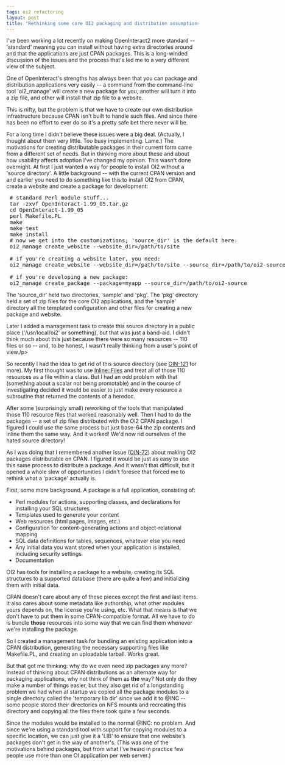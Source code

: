 ```yaml
---
tags: oi2 refactoring
layout: post
title: "Rethinking some core OI2 packaging and distribution assumptions"
---
```




<p>I've been working a lot recently on making OpenInteract2 more
standard -- 'standard' meaning you can install without having extra
directories around and that the applications are just CPAN
packages. This is a long-winded discussion of the issues and the
process that's led me to a very different view of the subject.</p>

<p>One of OpenInteract's strengths has always been that you can
package and distribution applications very easily -- a command from
the command-line tool 'oi2_manage' will create a new package for you,
another will turn it into a zip file, and other will install that zip
file to a website.</p>

<p>This is nifty, but the problem is that we have to create our own
distribution infrastructure because CPAN isn't built to handle such
files. And since there has been no effort to ever do so it's a pretty
safe bet there never will be.</p>

<p>For a long time I didn't believe these issues were a big
deal. (Actually, I thought about them very little. Too busy
implementing. Lame.) The motivations for creating distributable
packages in their current form came from a different set of needs. But
in thinking more about these and about how usability affects adoption
I've changed my opinion. This wasn't done overnight. At first I just
wanted a way for people to install OI2 without a 'source directory'. A
little background -- with the current CPAN version and and earlier you
need to do something like this to install OI2 from CPAN, create a
website and create a package for development:</p>

<pre class="sourceCode">
 # standard Perl module stuff...
 tar -zxvf OpenInteract-1.99_05.tar.gz
 cd OpenInteract-1.99_05
 perl Makefile.PL
 make
 make test
 make install
 # now we get into the customizations; 'source_dir' is the default here:
 oi2_manage create_website --website_dir=/path/to/site
 
 # if you're creating a website later, you need:
 oi2_manage create_website --website_dir=/path/to/site --source_dir=/path/to/oi2-source
 
 # if you're developing a new package:
 oi2_manage create_package --package=myapp --source_dir=/path/to/oi2-source
</pre>

<p>The 'source_dir' held two directories, 'sample' and 'pkg'. The
'pkg' directory held a set of zip files for the core OI2 applications,
and the 'sample' directory all the templated configuration and other
files for creating a new package and website.</p>

<p>Later I added a management task to create this source directory in
a public place ('/usr/local/oi2' or something), but that was just a
band-aid. I didn't think much about this just because there were so
many resources -- 110 files or so -- and, to be honest, I wasn't
really thinking from a user's point of view./p>

<p>So recently I had the idea to get rid of this source directory (see
<a href="http://jira.openinteract.org/browse/OIN-121">OIN-121</a> for
more). My first thought was to use 
<a href="http://search.cpan.org/dist/Inline-Files/">Inline::Files</a> and
treat all of those 110 resources as a file within a class. But I had
an odd problem with that (something about a scalar not being
promotable) and in the course of investigating decided it would be
easier to just make every resource a subroutine that returned the
contents of a heredoc.</p>

<p>After some (surprisingly small) reworking of the tools that
manipulated those 110 resource files that worked reasonably well. Then
I had to do the packages -- a set of zip files distributed with the
OI2 CPAN package. I figured I could use the same process but just
base-64 the zip contents and inline them the same way. And it worked!
We'd now rid ourselves of the hated source directory!</p>

<p>As I was doing that I remembered another issue (<a
href="http://jira.openinteract.org/browse/OIN-72">OIN-72</a>) about
making OI2 packages distributable on CPAN. I figured it would be just as easy
to use this same process to distribute a package. And it wasn't that
difficult, but it opened a whole slew of opportunities I didn't
foresee that forced me to rethink what a 'package' actually is.</p>

<p>First, some more background. A package is a full application,
consisting of:</p>
<ul>
  <li>Perl modules for actions, supporting classes, and declarations
  for installing your SQL structures</li>
  <li>Templates used to generate your content</li>
  <li>Web resources (html pages, images, etc.)</li>
  <li>Configuration for content-generating actions and
  object-relational mapping</li>
  <li>SQL data definitions for tables, sequences, whatever else you
  need</li>
  <li>Any initial data you want stored when your application is
  installed, including security settings</li>
  <li>Documentation</li>
</ul>

<p>OI2 has tools for installing a package to a website, creating its
SQL structures to a supported database (there are quite a few) and
initializing them with initial data.</p>

<p>CPAN doesn't care about any of these pieces except the first and
last items. It also cares about some metadata like authorship, what
other modules yours depends on, the license you're using, etc. What
that means is that we don't have to put them in some CPAN-compatible
format. All we have to do is bundle <b>those</b> resources into some
way that we can find them whenever we're installing the package.</p>

<p>So I created a management task for bundling an existing application
into a CPAN distribution, generating the necessary supporting files
like Makefile.PL, and creating an uploadable tarball. Works great.</p>

<p>But that got me thinking: why do we even need zip packages any
more? Instead of thinking about CPAN distributions as an alternate way
for packaging applications, why not think of them as <b>the</b> way?
Not only do they make a number of things easier, but they also get rid
of a longstanding problem we had when at startup we copied all the
package modules to a single directory called the 'temporary lib dir'
since we add it to @INC -- some people stored their directories on NFS
mounts and recreating this directory and copying all the files there
took quite a few seconds.</p>

<p>Since the modules would be installed to the normal @INC: no
problem. And since we're using a standard tool with support for
copying modules to a specific location, we can just give it a 'LIB' to
ensure that one website's packages don't get in the way of
another's. (This was one of the motivations behind packages, but from
what I've heard in practice few people use more than one OI
application per web server.)</p>

<p>


